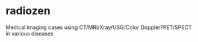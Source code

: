 radiozen
========

Medical Imaging cases using CT/MRI/Xray/USG/Color Doppler?PET/SPECT in various diseases
